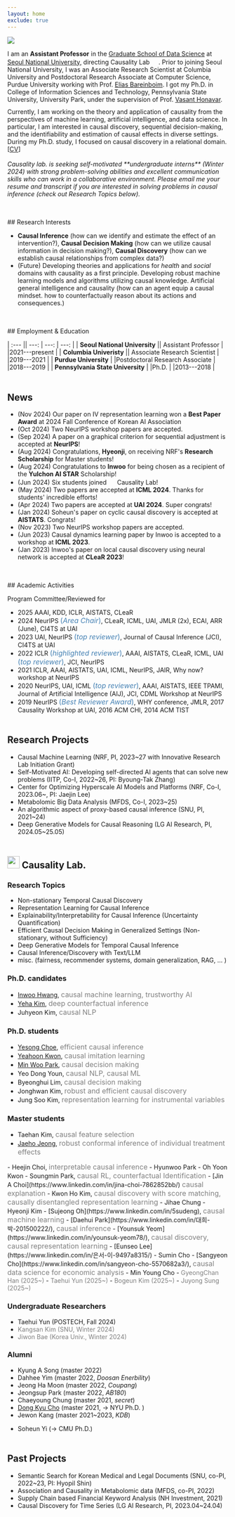 ```yaml
---
layout: home
exclude: true
---
```



<div id="container">
  <img src="assets/sanghack2023-face.png" class="profile-pic"/>
  <div id="aboutme" float="right">
<p style="margin-bottom:3mm;">
	I am an <b>Assistant Professor</b> in the <a href="https://gsds.snu.ac.kr">Graduate School of Data Science</a> at <a href="https://www.snu.ac.kr">Seoul National University</a>, directing Causality Lab <img src="/assets/logo_2023.png" height="16" style="vertical-align: baseline"/>. Prior to joining Seoul National University, 
	I was an 
	Associate Research Scientist at Columbia University and Postdoctoral Research Associate at Computer Science, Purdue University
	working with Prof. <a href="http://causalai.net">Elias Bareinboim</a>.
	I got my Ph.D. in College of Information Sciences and Technology, Pennsylvania State University, University Park, under the supervision of Prof. <a href="https://faculty.ist.psu.edu/vhonavar/index.htm">Vasant Honavar</a>.
</p>
Currently, I am working on the theory and application of causality from the perspectives of machine learning, artificial intelligence, and data science. In particular, I am interested in causal discovery, sequential decision-making, and the identifiability and estimation of causal effects in diverse settings.
During my Ph.D. study, I focused on causal discovery in a relational domain.<br>
[<a href="/assets/cv.pdf">CV</a>]
  </div>
  
</div>

<br>
<em>Causality lab. is seeking self-motivated **undergraduate interns** (Winter 2024) with strong problem-solving abilities and excellent communication skills who can work in a collaborative environment.
Please email me your resume and transcript if you are interested in solving problems in causal inference (check out Research Topics below).</em>
<br>

<p style="margin-bottom:1.25cm;"></p>
## Research Interests

- **Causal Inference** (how can we identify and estimate the effect of an intervention?),  **Causal Decision Making** (how can we utilize causal information in decision making?),  **Causal Discovery** (how can we establish causal relationships from complex data?) 
- (Future) Developing theories and applications for *health* and *social* domains with causality as a first principle. Developing robust machine learning models and algorithms utilizing causal knowledge. Artificial general intelligence and causality (how can an agent equip a causal mindset. how to counterfactually reason about its actions and consequences.)


<p style="margin-bottom:1.25cm;"></p>
## Employment & Education

| :--- || ---: | ---: | ---: |
| **Seoul National University**  || Assistant Professor | |2021---present |
| **Columbia Univeristy**  || Associate Research Scientist | |2019---2021 |
| **Purdue University**  | |Postdoctoral Research Associate | |2018---2019 |
| **Pennsylvania State University** | |Ph.D. | |2013---2018 |


<p style="margin-bottom:1.25cm;"></p>



## News
- (Nov 2024) Our paper on IV representation learning won a **Best Paper Award** at 2024 Fall Conference of Korean AI Association
- (Oct 2024) Two NeurIPS workshop papers are accepted.
- (Sep 2024) A paper on a graphical criterion for sequential adjustment is accepted at **NeurIPS**!
- (Aug 2024) Congratulations, **Hyeonji**, on receiving NRF's **Research Scholarship** for Master students!
- (Aug 2024) Congratulations to **Inwoo** for being chosen as a recipient of the **Yulchon AI STAR** Scholarship!
- (Jun 2024) Six students joined <img src="/assets/logo_2023.png" height="16" style="vertical-align: baseline"/> Causality Lab!
- (May 2024) Two papers are accepted at **ICML 2024**. Thanks for students' incredible efforts!
- (Apr 2024) Two papers are accepted at **UAI 2024**. Super congrats!
- (Jan 2024) Soheun's paper on cyclic causal discovery is accepted at **AISTATS**. Congrats!
- (Nov 2023) Two NeurIPS workshop papers are accepted.
- (Jun 2023) Causal dynamics learning paper by Inwoo is accepted to a workshop at **ICML 2023**.
- (Jan 2023) Inwoo's paper on local causal discovery using neural network is accepted at **CLeaR 2023**!

<p style="margin-bottom:1.25cm;"></p>
## Academic Activities

Program Committee/Reviewed for 

- 2025 AAAI, KDD, ICLR, AISTATS, CLeaR
- 2024 NeurIPS <span style="font-size:16px;color:SteelBlue;">(_Area Chair_)</span>, CLeaR, ICML, UAI, JMLR (2x), ECAI, ARR (June), CI4TS at UAI
- 2023 UAI, NeurIPS <span style="font-size:16px;color:SteelBlue;">(_top reviewer_)</span>, Journal of Causal Inference (JCI), CI4TS at UAI
- 2022 ICLR  <span style="font-size:16px;color:SteelBlue;">(_highlighted reviewer_)</span>, AAAI, AISTATS, CLeaR, ICML, UAI <span style="font-size:16px;color:SteelBlue;">(_top reviewer_)</span>, JCI, NeurIPS
- 2021 ICLR, AAAI, AISTATS, UAI, ICML, NeurIPS, JAIR, Why now? workshop at NeurIPS
- 2020 NeurIPS, UAI, ICML <span style="font-size:16px;color:SteelBlue;">(_top reviewer_)</span>, AAAI, AISTATS, IEEE TPAMI, Journal of Artificial Intelligence (AIJ), JCI, CDML Workshop at NeurIPS
- 2019 NeurIPS <span style="font-size:16px;color:SteelBlue;">(_Best Reviewer Award_)</span>, WHY conference,
 JMLR, 2017 Causality Workshop at UAI, 2016 ACM CHI, 2014 ACM TIST

<p style="margin-bottom:1.25cm;"></p>

## Research Projects

- Causal Machine Learning (NRF, PI, 2023~27 with Innovative Research Lab Initiation Grant)
- Self-Motivated AI: Developing self-directed AI agents that can solve new problems (IITP, Co-I, 2022~26, PI: Byoung-Tak Zhang)
- Center for Optimizing Hyperscale AI Models and Platforms (NRF, Co-I, 2023.06~, PI: Jaejin Lee)
- Metabolomic Big Data Analysis (MFDS, Co-I, 2023~25)
- An algorithmic aspect of proxy-based causal inference (SNU, PI, 2021~24)
- Deep Generative Models for Causal Reasoning (LG AI Research, PI, 2024.05~25.05)

<p style="margin-bottom:1.25cm;"></p>

## <img src="/assets/logo_2023.png" height="28" style="vertical-align: baseline"/> Causality Lab. 

### Research Topics
- Non-stationary Temporal Causal Discovery
- Representation Learning for Causal Inference
- Explainability/Interpretability for Causal Inference (Uncertainty Quantification)
- Efficient Causal Decision Making in Generalized Settings (Non-stationary, without Sufficiency)
- Deep Generative Models for Temporal Causal Inference
- Causal Inference/Discovery with Text/LLM
- misc. (fairness, recommender systems, domain generalization, RAG, ... )

### Ph.D. candidates
- [Inwoo Hwang](https://iwhwang.github.io), <span style="font-size:16px;color:gray;">causal machine learning, trustworthy AI</span>
- [Yeha Kim](https://yeha-777.github.io), <span style="font-size:16px;color:gray;">deep counterfactual inference</span>
- Juhyeon Kim, <span style="font-size:16px;color:gray;">causal NLP</span>
 
### Ph.D. students
- [Yesong Choe](https://lovelyesong.github.io), <span style="font-size:16px;color:gray;">efficient causal inference</span>
- [Yeahoon Kwon](https://deepstroy.github.io), <span style="font-size:16px;color:gray;">causal imitation learning</span>
- [Min Woo Park](https://minwoopark96.github.io), <span style="font-size:16px;color:gray;">causal decision making</span>
- Yeo Dong Youn, <span style="font-size:16px;color:gray;">causal NLP, causal ML</span>
- Byeonghui Lim, <span style="font-size:16px;color:gray;">causal decision making</span>
- Jonghwan Kim, <span style="font-size:16px;color:gray;">robust and efficient causal discovery</span>
- Jung Soo Kim, <span style="font-size:16px;color:gray;">representation learning for instrumental variables</span>


### Master students 
- Taehan Kim, <span style="font-size:16px;color:gray;">causal feature selection</span>
- [Jaeho Jeong](https://www.linkedin.com/in/jaeho-jeong-043458199/), <span style="font-size:16px;color:gray;">robust conformal inference of individual treatment effects
</span>
- Heejin Choi, <span style="font-size:16px;color:gray;">interpretable causal inference</span>
- Hyunwoo Park
- Oh Yoon Kwon
- Soungmin Park, <span style="font-size:16px;color:gray;">causal RL, counterfactual Identification</span>
- [Jin A Choi](https://www.linkedin.com/in/jina-choi-7862852bb/) <span style="font-size:16px;color:gray;">causal explanation</span>
- Kwon Ho Kim, <span style="font-size:16px;color:gray;">causal discovery with score matching, causally disentangled representation learning</span>
- Jihae Chung
- Hyeonji Kim
- [Sujeong Oh](https://www.linkedin.com/in/5sudeng), <span style="font-size:16px;color:gray;">causal machine learning</span>
- [Daehui Park](https://www.linkedin.com/in/대희-박-201500222/),  <span style="font-size:16px;color:gray;">causal inference</span>
- [Younsuk Yeom](https://www.linkedin.com/in/younsuk-yeom78/), <span style="font-size:16px;color:gray;">causal discovery, causal representation learning</span>
- [Eunseo Lee](https://www.linkedin.com/in/은서-이-9497a8315/)
- Sumin Cho
- [Sangyeon Cho](https://www.linkedin.com/in/sangyeon-cho-5570682a3/),  <span style="font-size:16px;color:gray;">causal data science for economic analysis</span>
- Min Young Cho
- <span style="color:gray;">GyeongChan Han (2025~)</span>
- <span style="color:gray;">Taehui Yun (2025~)</span>
- <span style="color:gray;">Bogeun Kim (2025~)</span>
- <span style="color:gray;">Juyong Sung (2025~)</span> 

### Undergraduate Researchers
- Taehui Yun (POSTECH, Fall 2024)
- <span style="color:gray;">Kangsan Kim (SNU, Winter 2024)</span>
- <span style="color:gray;">Jiwon Bae (Korea Univ., Winter 2024)</span>

### Alumni 
- Kyung A Song (master 2022)
- Dahhee Yim (master 2022, <em>Doosan Enerbility</em>)
- Jeong Ha Moon (master 2022, <em>Coupang</em>)
- Jeongsup Park (master 2022, <em>AB180</em>)
- Chaeyoung Chung (master 2021, <em>secret</em>)
- [Dong Kyu Cho](https://umamicode.github.io/aboutme/) (master 2021, &rarr; NYU Ph.D. )
- Jewon Kang (master 2021~2023, <em>KDB</em>)
<!-- - Juhyeon Kim (master program 2021~2023, Ph.D. program)-->
- Soheun Yi (&rarr; CMU Ph.D.)

<p style="margin-bottom:1.25cm;"></p>

## Past Projects

- Semantic Search for Korean Medical and Legal Documents (SNU, co-PI, 2022~23, PI: Hyopil Shin)
- Association and Causality in Metabolomic data (MFDS, co-PI, 2022)
- Supply Chain based Financial Keyword Analysis (NH Investment, 2021)
- Causal Discovery for Time Series (LG AI Research, PI, 2023.04~24.04)


